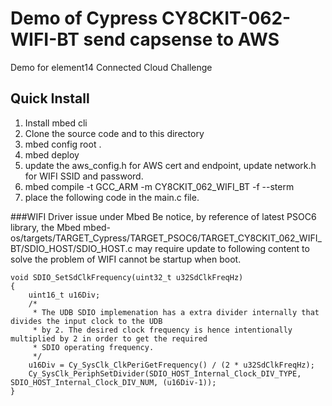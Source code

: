 # Demo of Cypress CY8CKIT-062-WIFI-BT send capsense to AWS 

Demo for  element14  Connected Cloud Challenge 


## Quick Install 
1. Install mbed cli
2. Clone the source code and to this directory
3. mbed config root .
4. mbed deploy
5. update the aws_config.h for AWS cert and endpoint, update network.h for WIFI SSID and password.
6. mbed compile -t GCC_ARM -m CY8CKIT_062_WIFI_BT -f --sterm
5. place the following code in the main.c file.

###WIFI Driver issue under Mbed
Be notice, by reference of latest PSOC6 library, the Mbed
mbed-os/targets/TARGET_Cypress/TARGET_PSOC6/TARGET_CY8CKIT_062_WIFI_BT/SDIO_HOST/SDIO_HOST.c
may require update to following content to solve the problem of WIFI cannot be startup when boot.
```
void SDIO_SetSdClkFrequency(uint32_t u32SdClkFreqHz)
{
    uint16_t u16Div;
    /*
     * The UDB SDIO implemenation has a extra divider internally that divides the input clock to the UDB
     * by 2. The desired clock frequency is hence intentionally multiplied by 2 in order to get the required
     * SDIO operating frequency.
     */
    u16Div = Cy_SysClk_ClkPeriGetFrequency() / (2 * u32SdClkFreqHz);
    Cy_SysClk_PeriphSetDivider(SDIO_HOST_Internal_Clock_DIV_TYPE, SDIO_HOST_Internal_Clock_DIV_NUM, (u16Div-1));
}
```
